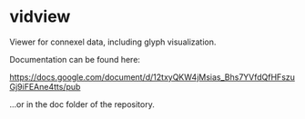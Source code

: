 vidview
=======

Viewer for connexel data, including glyph visualization.

Documentation can be found here:

https://docs.google.com/document/d/12txyQKW4jMsias_Bhs7YVfdQfHFszuGj9iFEAne4tts/pub

...or in the doc folder of the repository.
